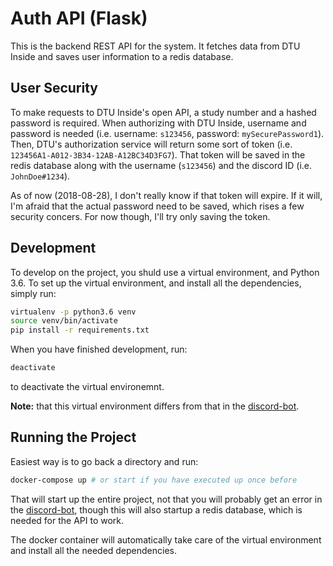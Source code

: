 # Auth API (Flask)

This is the backend REST API for the system. It fetches data from DTU Inside and saves user information to a redis database.

## User Security

To make requests to DTU Inside's open API, a study number and a hashed password is required. 
When authorizing with DTU Inside, username and password is needed (i.e. username: `s123456`, password: `mySecurePassword1`).
Then, DTU's authorization service will return some sort of token (i.e. `123456A1-A012-3B34-12AB-A12BC34D3FG7`). 
That token will be saved in the redis database along with the username (`s123456`) and the discord ID (i.e. `JohnDoe#1234`).

As of now (2018-08-28), I don't really know if that token will expire. If it will, I'm afraid that the actual password need to be saved, which rises a few security concers. 
For now though, I'll try only saving the token.

## Development

To develop on the project, you shuld use a virtual environment, and Python 3.6. To set up the virtual environment, and install all the dependencies, simply run:

```bash
virtualenv -p python3.6 venv
source venv/bin/activate
pip install -r requirements.txt
```

When you have finished development, run:

```bash
deactivate
```

to deactivate the virtual environemnt.

**Note:** that this virtual environment differs from that in the [discord-bot](https://github.com/dtuswt/cn-discord-bot/tree/master/discord-bot).

## Running the Project

Easiest way is to go back a directory and run:

```bash
docker-compose up # or start if you have executed up once before
```

That will start up the entire project, not that you will probably get an error in the [discord-bot](https://github.com/dtuswt/cn-discord-bot/tree/master/discord-bot), though this will also startup a redis database, which is needed for the API to work.

The docker container will automatically take care of the virtual environment and install all the needed dependencies.
